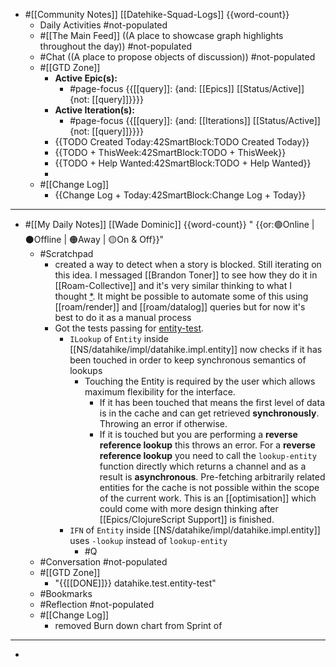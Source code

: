- #[[Community Notes]] [[Datehike-Squad-Logs]] {{word-count}} 
    - Daily Activities #not-populated
    - #[[The Main Feed]] ((A place to showcase graph highlights throughout the day)) #not-populated
    - #Chat ((A place to propose objects of discussion)) #not-populated
    - #[[GTD Zone]]
        - **Active Epic(s):**
            - #page-focus {{[[query]]: {and: [[Epics]] [[Status/Active]] {not: [[query]]}}}}
        - **Active Iteration(s):**
            - #page-focus {{[[query]]: {and: [[Iterations]] [[Status/Active]] {not: [[query]]}}}}
        - {{TODO Created Today:42SmartBlock:TODO Created Today}}
        - {{TODO + ThisWeek:42SmartBlock:TODO + ThisWeek}}
        - {{TODO + Help Wanted:42SmartBlock:TODO + Help Wanted}}
        -  
    - #[[Change Log]]
        - {{Change Log + Today:42SmartBlock:Change Log + Today}}
- ---
- #[[My Daily Notes]] [[Wade Dominic]] {{word-count}} " {{or:🟢Online | ⚫️Offline | 🟠Away | 🟡On & Off}}"
    - #Scratchpad
        - created a way to detect when a story is blocked. Still iterating on this idea. I messaged [[Brandon Toner]] to see how they do it in [[Roam-Collective]] and it's very similar thinking to what I thought [*](https://roamresearch.com/#/app/Roam-Collective/page/5Zx9LGHrL). It might be possible to automate some of this using [[roam/render]] and [[roam/datalog]] queries but for now it's best to do it as a manual process
        - Got the tests passing for [entity-test](((v0Vclr36k))). 
            - `ILookup` of `Entity` inside [[NS/datahike/impl/datahike.impl.entity]] now checks if it has been touched in order to keep synchronous semantics of lookups
                - Touching the Entity is required by the user which allows maximum flexibility for the interface. 
                    - If it has been touched that means the first level of data is in the cache and can get retrieved **synchronously**. Throwing an error if otherwise. 
                    - If it is touched but you are performing a __reverse reference lookup__ this throws an error. For a __reverse reference lookup__ you need to call the `lookup-entity` function directly which returns a channel and as a result is **asynchronous**. Pre-fetching arbitrarily related entities for the cache is not possible within the scope of the current work. This is an [[optimisation]] which could come with more design thinking after [[Epics/ClojureScript Support]] is finished.
            - `IFN` of `Entity` inside [[NS/datahike/impl/datahike.impl.entity]] uses `-lookup` instead of `lookup-entity`
                - #Q 
    - #Conversation #not-populated
    - #[[GTD Zone]]
        - "{{[[DONE]]}} datahike.test.entity-test"
    - #Bookmarks
    - #Reflection #not-populated
    - #[[Change Log]]
        - removed Burn down chart from Sprint of 
- ---
- 

